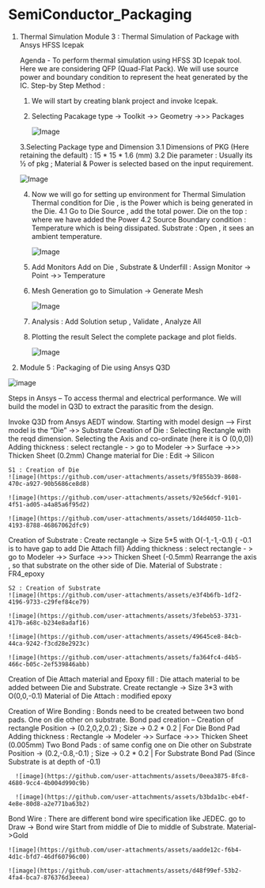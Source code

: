 # SemiConductor_Packaging
  1. Thermal Simulation
    Module 3 : Thermal Simulation of Package with Ansys HFSS Icepak

     Agenda -
        To perform thermal simulation using HFSS 3D Icepak tool.
        Here we are considering QFP (Quad-Flat Pack). We will use source power and boundary condition to represent 
        the heat generated by the IC.
      Step-by Step Method :
        1. We will start by creating blank project and invoke Icepak.
        2. Selecting Pacakage type -> Toolkit ->> Geometry ->>> Packages
           
           ![Image](https://github.com/user-attachments/assets/a233f63c-0f83-48c3-a335-798b736a82e9)
           
        3.Selecting Package type and Dimension 
          3.1 Dimensions of PKG (Here retaining the default) : 15 * 15 * 1.6 (mm)
          3.2 Die parameter : Usually its ½ of pkg ; Material & Power is selected based on the input requirement.
     
     ![Image](https://github.com/user-attachments/assets/500d1385-52e3-4fa1-8409-7066b6722dc8)


        4. Now we will go for setting up environment for Thermal Simulation
            Thermal condition for Die , is the Power which is being generated in the Die.
        4.1 Go to Die Source , add the total power. 
              Die on the top : where we have added the Power
        4.2 Source Boundary condition :  Temperature  which is being dissipated.
    		      Substrate : Open , it sees an ambient temperature.
           
           ![Image](https://github.com/user-attachments/assets/adb6a1bd-2583-4e1f-b100-183b29baca4e)


         
        6. Add Monitors 
            Add on Die , Substrate & Underfill :  Assign Monitor -> Point ->> Temperature
        7. Mesh Generation
            go to Simulation -> Generate Mesh
           
           ![Image](https://github.com/user-attachments/assets/c6b80106-382d-470c-ab80-08273c9318f9)


        9. Analysis : Add Solution setup , Validate , Analyze All
        10. Plotting the result
           Select the complete package and plot fields.

            ![Image](https://github.com/user-attachments/assets/41fece33-bcf8-4917-a9f6-42303cf6dc99)


           
2. Module 5 : Packaging of Die using Ansys Q3D
   
 ![image](https://github.com/user-attachments/assets/64d1d23f-638a-4384-b09f-4c5ff979398e)

  Steps in Ansys –
To access thermal and electrical performance.
We will build the model in Q3D to extract the parasitic from the design.

Invoke Q3D from Ansys AEDT window.
Starting with model design –> First model is the “Die” ->> Substrate
  Creation of Die :
    Selecting Rectangle with the reqd dimension.
    Selecting the Axis and co-ordinate (here it is O (0,0,0))
    Adding thickness : select rectangle - > go to Modeler ->> Surface ->>> Thicken Sheet (0.2mm)
    Change material for Die : Edit -> Silicon

    S1 : Creation of Die 
    ![image](https://github.com/user-attachments/assets/9f855b39-8608-470c-a927-90b5686ce8d8)

    ![image](https://github.com/user-attachments/assets/92e56dcf-9101-4f51-ad05-a4a85a6f95d2)

    ![image](https://github.com/user-attachments/assets/1d4d4050-11cb-4193-8788-46867062dfc9)



  Creation of Substrate :
    Create rectangle -> Size 5*5 with O(-1,-1,-0.1)  { -0.1 is to have gap to add Die Attach fill}
    Adding thickness : select rectangle - > go to Modeler ->> Surface ->>> Thicken Sheet (-0.5mm)
    Rearrange the axis , so that substrate on the other side of Die.
    Material of Substrate : FR4_epoxy

    S2 : Creation of Substrate
    ![image](https://github.com/user-attachments/assets/e3f4b6fb-1df2-4196-9733-c29fef84ce79)

    ![image](https://github.com/user-attachments/assets/3febeb53-3731-417b-a68c-b234e8adaf16)

    ![image](https://github.com/user-attachments/assets/49645ce8-84cb-44ca-9242-f3cd28e2923c)

    ![image](https://github.com/user-attachments/assets/fa364fc4-d4b5-466c-b05c-2ef539846abb)



  Creation of Die Attach material and Epoxy fill :
    Die attach material to be added between Die and Substrate.
    Create rectangle -> Size 3*3 with O(0,0,-0.1)
    Material of Die Attach : modified epoxy

  Creation of Wire Bonding :
    Bonds need to be created between two bond pads. One on die other on substrate.
    Bond pad creation – Creation of rectangle 
    Position -> (0.2,0,2,0.2) ; Size -> 0.2 * 0.2  | For Die Bond Pad
    Adding thickness : Rectangle -> Modeler ->> Surface ->>> Thicken Sheet (0.005mm)
    Two Bond Pads : of same config one on Die other on Substrate
    Position -> (0.2,-0.8,-0.1) ; Size -> 0.2 * 0.2  | For Substrate Bond Pad
		    (Since Substrate is at depth of -0.1)

      ![image](https://github.com/user-attachments/assets/0eea3875-8fc8-4680-9cc4-4b004d990c9b)

      ![image](https://github.com/user-attachments/assets/b3bda1bc-eb4f-4e8e-80d8-a2e771ba63b2)


      


  Bond Wire : There are different bond wire specification like JEDEC. 
    go to Draw -> Bond wire
    Start from middle of Die to middle of Substrate.
    Material->Gold

    ![image](https://github.com/user-attachments/assets/aadde12c-f6b4-4d1c-bfd7-46df60796c00)

    ![image](https://github.com/user-attachments/assets/d48f99ef-53b2-4fa4-bca7-876376d3eeea)


    

